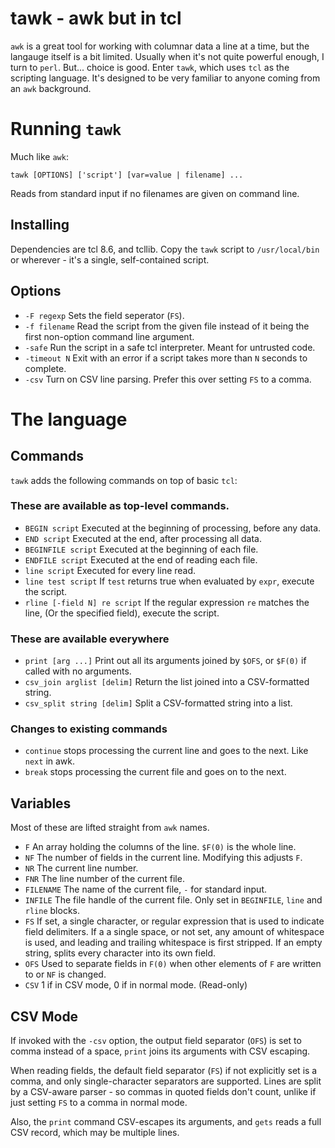 tawk - awk but in tcl
=====================

`awk` is a great tool for working with columnar data a line at a time,
but the langauge itself is a bit limited. Usually when it's not quite
powerful enough, I turn to `perl`. But... choice is good. Enter
`tawk`, which uses `tcl` as the scripting language. It's designed to
be very familiar to anyone coming from an `awk` background.

Running `tawk`
==============

Much like `awk`:

    tawk [OPTIONS] ['script'] [var=value | filename] ...

Reads from standard input if no filenames are given on command line.

Installing
----------

Dependencies are tcl 8.6, and tcllib. Copy the `tawk` script to
`/usr/local/bin` or wherever - it's a single, self-contained script.

Options
-------

* `-F regexp` Sets the field seperator (`FS`).
* `-f filename` Read the script from the given file instead of it
  being the first non-option command line argument.
* `-safe` Run the script in a safe tcl interpreter. Meant for untrusted code.
* `-timeout N` Exit with an error if a script takes more than `N`
  seconds to complete.
* `-csv` Turn on CSV line parsing. Prefer this over setting `FS` to a comma.

The language
============

Commands
--------

`tawk` adds the following commands on top of basic `tcl`:

### These are available as top-level commands.

* `BEGIN script` Executed at the beginning of processing, before any data.
* `END script` Executed at the end, after processing all data.
* `BEGINFILE script` Executed at the beginning of each file.
* `ENDFILE script` Executed at the end of reading each file.
* `line script` Executed for every line read.
* `line test script` If `test` returns true when evaluated by `expr`,
  execute the script.
* `rline [-field N] re script` If the regular expression `re` matches the line,
  (Or the specified field), execute the script.

### These are available everywhere
* `print [arg ...]` Print out all its arguments joined by `$OFS`, or
  `$F(0)` if called with no arguments.
* `csv_join arglist [delim]` Return the list joined into a CSV-formatted string.
* `csv_split string [delim]` Split a CSV-formatted string into a list.

### Changes to existing commands

* `continue` stops processing the current line and goes to the next. Like `next` in awk.
* `break` stops processing the current file and goes on to the next.

Variables
---------

Most of these are lifted straight from `awk` names.

* `F` An array holding the columns of the line. `$F(0)` is the whole line.
* `NF` The number of fields in the current line. Modifying this adjusts `F`.
* `NR` The current line number.
* `FNR` The line number of the current file.
* `FILENAME` The name of the current file, `-` for standard input.
* `INFILE` The file handle of the current file. Only set in
  `BEGINFILE`, `line` and `rline` blocks.
* `FS` If set, a single character, or regular expression that is used
  to indicate field delimiters. If a a single space, or not set, any
  amount of whitespace is used, and leading and trailing whitespace is
  first stripped. If an empty string, splits every character into its
  own field.
* `OFS` Used to separate fields in `F(0)` when other elements of `F`
  are written to or `NF` is changed.
* `CSV` 1 if in CSV mode, 0 if in normal mode. (Read-only)

CSV Mode
--------

If invoked with the `-csv` option, the output field separator (`OFS`)
is set to comma instead of a space, `print` joins its arguments with
CSV escaping.

When reading fields, the default field separator (`FS`) if not
explicitly set is a comma, and only single-character separators are
supported. Lines are split by a CSV-aware parser - so commas in quoted
fields don't count, unlike if just setting `FS` to a comma in normal
mode.

Also, the `print` command CSV-escapes its arguments, and `gets` reads
a full CSV record, which may be multiple lines.
